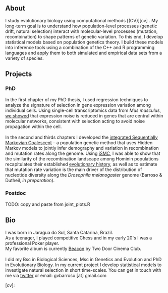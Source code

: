 ## About
I study evolutionary biology using computational methods [(CV)][cv] . My long-term goal is to understand how population-level processes (genetic drift, natural selection) interact with molecular-level processes (mutation, recombination) to shape patterns of genetic variation. To this end, I develop statistical models based on population genetics theory. I build these models into inference tools using a combination of the C++ and R programming languages and apply them to both simulated and empirical data sets from a variety of species. 


## Projects

### **PhD**
In the first chapter of my PhD thesis, I used regression techniques to analyze the signature of selection in gene expression variation among individual cells. Using single-cell transcriptomics data from _Mus musculus_, [we showed](https://www.genetics.org/content/208/1/173) that expression noise is reduced in genes that are central within molecular networks, consistent with selection acting to avoid noise propagation within the cell.
<br><br>
In the second and thirds chapters I developed the [integrated Sequentially Markovian Coalescent][ismc] – a population genetic method that uses Hidden Markov models to jointly infer demography and variation in recombination and mutation rates along the genome. Using [iSMC][ismc], I was able to show that the similarity of the recombination landscape among Hominin populations recapitulates their established [evolutionary history](https://journals.plos.org/plosgenetics/article?id=10.1371/journal.pgen.1008449), as well as to estimate that mutation rate variation is the main driver of the distribution of nucleotide diversity along the _Drosophila melanogaster_ genome (Barroso & Dutheil, _in preparation_).

### **Postdoc**
TODO: copy and paste from joint_plots.R

## **Bio**
I was born in Jaragua do Sul, Santa Catarina, Brazil.
<br>
As a teenager, I played competitive Chess and in my early 20's I was a professional Poker player.
<br>
My favorite album is currently [Beacon](https://open.spotify.com/album/3Mdzwty8ag5QyAYLxThypm?si=pMxZbAt7SGejBGPalS8h7g) by Two Door Cinema Club.
<br><br>
I did my Bsc in Biological Sciences, Msc in Genetics and Evolution and PhD in Evolutionary Biology.
In my current project I develop statistical models to investigate natural selection in short time-scales.
You can get in touch with me via [twitter](https://twitter.com/gv_barroso) or email: gvbarroso [at] gmail.com


[ismc]: https://github.com/gvbarroso/iSMC
[tides]: https://github.com/gvbarroso/ABCDFE
[cv]: 